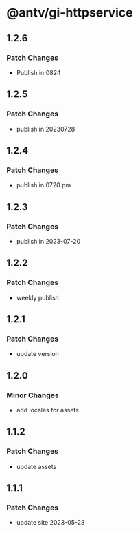# @antv/gi-httpservice

## 1.2.6

### Patch Changes

- Publish in 0824

## 1.2.5

### Patch Changes

- publish in 20230728

## 1.2.4

### Patch Changes

- publish in 0720 pm

## 1.2.3

### Patch Changes

- publish in 2023-07-20

## 1.2.2

### Patch Changes

- weekly publish

## 1.2.1

### Patch Changes

- update version

## 1.2.0

### Minor Changes

- add locales for assets

## 1.1.2

### Patch Changes

- update assets

## 1.1.1

### Patch Changes

- update site 2023-05-23
